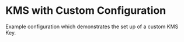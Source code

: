 # KMS with Custom Configuration

Example configuration which demonstrates the set up of a custom KMS Key.